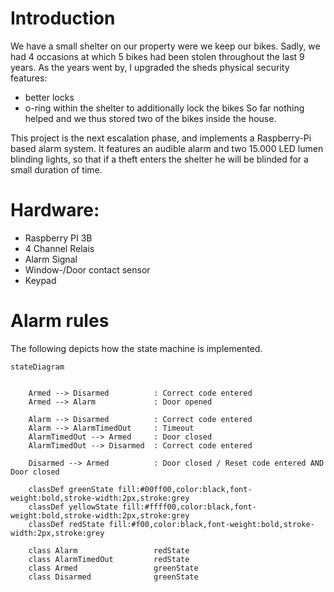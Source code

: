 # Introduction
We have a small shelter on our property were we keep our bikes. 
Sadly, we had 4 occasions at which 5 bikes had been stolen throughout the last 9 years.
As the years went by, I upgraded the sheds physical security features: 
- better locks
- o-ring within the shelter to additionally lock the bikes
So far nothing helped and we thus stored two of the bikes inside the house.

This project is the next escalation phase, and implements a Raspberry-Pi based alarm system.
It features an audible alarm and two 15.000 LED lumen blinding lights, so that if a theft enters the shelter he will be blinded for a small duration of time.

# Hardware:
- Raspberry PI 3B
- 4 Channel Relais
- Alarm Signal
- Window-/Door contact sensor
- Keypad

# Alarm rules 
The following depicts how the state machine is implemented. 
```mermaid
stateDiagram
    

    Armed --> Disarmed          : Correct code entered
    Armed --> Alarm             : Door opened

    Alarm --> Disarmed          : Correct code entered
    Alarm --> AlarmTimedOut     : Timeout
    AlarmTimedOut --> Armed     : Door closed  
    AlarmTimedOut --> Disarmed  : Correct code entered
    
    Disarmed --> Armed          : Door closed / Reset code entered AND Door closed

    classDef greenState fill:#00ff00,color:black,font-weight:bold,stroke-width:2px,stroke:grey
    classDef yellowState fill:#ffff00,color:black,font-weight:bold,stroke-width:2px,stroke:grey
    classDef redState fill:#f00,color:black,font-weight:bold,stroke-width:2px,stroke:grey

    class Alarm                 redState
    class AlarmTimedOut         redState
    class Armed                 greenState
    class Disarmed              greenState
```
